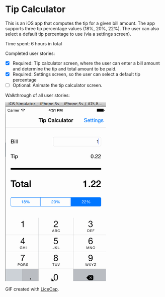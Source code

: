 # Tip Calculator 

This is an iOS app that computes the tip for a given bill amount. The 
app supports three tip percentage values (18%, 20%, 22%). The user can
also select a default tip percentage to use (via a settings screen). 

Time spent: 6 hours in total

Completed user stories:
 * [x] Required: Tip calculator screen, where the user can enter a bill
amount and determine the tip and total amount to be paid.
 * [x] Required: Settings screen, so the user can select a default tip
percentage
 * [ ] Optional: Animate the tip calculator screen. 

Walkthrough of all user stories:

![Video Walkthrough](walkthrough.gif)

GIF created with [LiceCap](http://www.cockos.com/licecap/).

